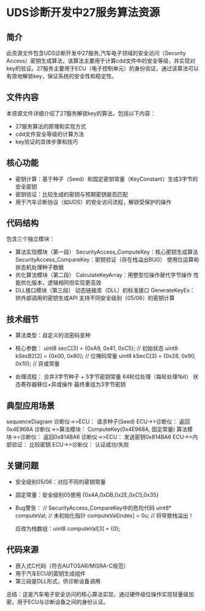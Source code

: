 # UDS诊断开发中27服务算法资源

## 简介
此资源文件包含UDS诊断开发中27服务,汽车电子领域的安全访问（Security Access）密钥生成算法，该算法主要用于计算cdd文件中的安全等级，并实现对key的验证。27服务主要用于ECU（电子控制单元）的身份验证，通过该算法可以有效地解锁key，保证系统的安全性和稳定性。

## 文件内容
本资源文件详细介绍了27服务解锁key的算法，包括以下内容：
- 27服务算法的原理和实现方式
- cdd文件安全等级的计算方法
- key验证的具体步骤和技巧

## 核心功能
- 密钥计算：基于种子（Seed）和固定密钥常量（KeyConstant）生成3字节的安全密钥
- 密钥验证：比较生成的密钥与预期密钥是否匹配
- 用于汽车诊断协议（如UDS）的安全访问流程，解锁受保护的操作

## 代码结构
包含三个独立模块：
- 算法实现模块（第一段）
    SecurityAccess_ComputeKey：核心密钥生成算法
    SecurityAccess_CompareKey：密钥验证（存在栈溢出BUG）
    使用位运算和状态机处理种子数据
- 优化算法模块（第二段）
    CalculateKeyArray：用整型位操作替代字节操作
性能优化版本，逻辑相同但实现更高效
- DLL接口模块（第三段）
    动态链接库（DLL）的标准接口
    GenerateKeyEx：供外部调用的密钥生成API
    支持不同安全级别（05/06）的密钥计算

## 技术细节
- 算法类型：自定义的流密码变种
- 核心参数：
    uint8 secC[3] = {0xA9, 0x41, 0xC5}; // 初始状态
    uint8 kSecB2[2] = {0x00, 0x80};     // 位掩码常量
    uint8 kSecC[3] = {0x28, 0x90, 0x10}; // 异或常量
  
- 处理流程：
    合并3字节种子 + 5字节密钥常量
    64轮位处理（每轮处理1bit）
    状态寄存器移位+异或操作
    最终重组为3字节密钥

## 典型应用场景
sequenceDiagram
   诊断仪->>ECU： 请求种子(Seed)
   ECU->>诊断仪： 返回0x4E968A
   诊断仪->>算法模块： ComputeKey(0x4E968A, 固定常量)
   算法模块->>诊断仪： 返回0x814BA6
   诊断仪->>ECU： 发送密钥0x814BA6
   ECU->>内部验证： 比较密钥
   ECU->>诊断仪： 认证成功/失败

## 关键问题
- 安全级别05/06：对应不同的密钥常量
- 固定常量：安全级别05使用 {0x4A,0xDB,0x2E,0xC5,0x35}
- Bug警告： 
    // SecurityAccess_CompareKey中的危险代码
    uint8* computeVal; // 未初始化指针
    computeVal[index] = 0u; // 将导致栈溢出！
  
  应改为栈数组：uint8 computeVal[3] = {0};

## 代码来源
- 嵌入式C代码（符合AUTOSAR/MISRA-C规范）
- 用于汽车ECU的密钥生成组件
- 第三段是DLL形式，供诊断设备调用

总结：这是汽车电子安全访问的核心算法实现，通过硬件级位操作实现轻量级加密，用于ECU与诊断设备之间的身份认证。